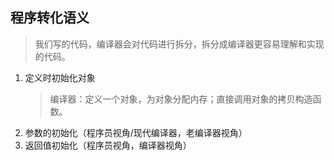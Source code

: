 ## 程序转化语义
> 我们写的代码，编译器会对代码进行拆分，拆分成编译器更容易理解和实现的代码。
1. 定义时初始化对象
   >编译器：定义一个对象，为对象分配内存；直接调用对象的拷贝构造函数。
2. 参数的初始化（程序员视角/现代编译器，老编译器视角）
3. 返回值初始化（程序员视角，编译器视角）
